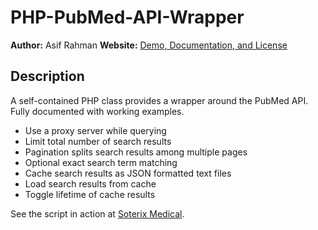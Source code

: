PHP-PubMed-API-Wrapper
======================

**Author:** Asif Rahman
**Website:** [Demo, Documentation, and License](http://neuralengr.com/AR_PubMedAPI/)

## Description

A self-contained PHP class provides a wrapper around the PubMed API. Fully documented with working examples.

- Use a proxy server while querying
- Limit total number of search results
- Pagination splits search results among multiple pages
- Optional exact search term matching
- Cache search results as JSON formatted text files
- Load search results from cache
- Toggle lifetime of cache results

See the script in action at [Soterix Medical](http://soterixmedical.com/learn/publications.php).
